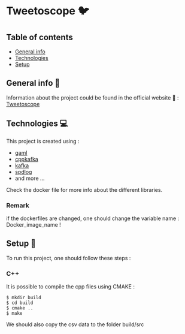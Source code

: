# Tweetoscope :bird:

## Table of contents
* [General info](#general-info)
* [Technologies](#technologies)
* [Setup](#setup)

## General info :book:
Information about the project could be found in the official website :link: : [Tweetoscope](http://sdi.metz.centralesupelec.fr/spip.php?article25)

## Technologies :computer:
This project is created using :
* [gaml](https://github.com/HerveFrezza-Buet/gaml)
* [cppkafka](https://github.com/mfontanini/cppkafka)
* [kafka](https://kafka.apache.org/)
* [spdlog](https://github.com/gabime/spdlog/tree/master)
* and more ...

Check the docker file for more info about the different libraries.

### Remark
if the dockerfiles are changed, one should change the variable name : Docker_image_name !

## Setup :wrench:
To run this project, one should follow these steps :

### C++
It is possible to compile the cpp files using CMAKE :

```
$ mkdir build
$ cd build
$ cmake ..
$ make
```
We should also copy the csv data to the folder build/src
